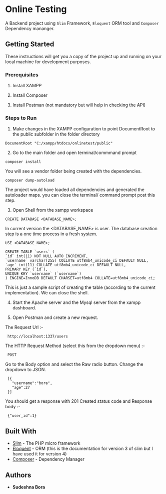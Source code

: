 # Online Testing

A Backend project using ``Slim`` Framework, ``Eloquent`` ORM tool and ``Composer`` Dependency mananger.

## Getting Started

These instructions will get you a copy of the project up and running on your local machine for development purposes. 

### Prerequisites

1. Install XAMPP 

2. Install Composer 

3. Install Postman (not mandatory but will help in checking the API)

### Steps to Run

1. Make changes in the XAMPP configuration to point DocumentRoot to the public subfolder in the folder directory 

``DocumentRoot "C:/xampp/htdocs/onlinetest/public"``
    
2. Go to the main folder and open terminal/commmand prompt 

``composer install`` 

  You will see a vendor folder being created with the dependencies.
  
``composer dump-autoload``
    
  The project would have loaded all dependencies and generated the autoloader maps. you can close the terminal/ command prompt post this step.
    
3. Open Shell from the xampp workspace

``CREATE DATABASE <DATABASE_NAME>;``
  
  In current version the <DATABASE_NAME> is user. The database creation step is a one time process in a fresh system.
  
``USE <DATABASE_NAME>;``
    
    CREATE TABLE `users` (
    `id` int(11) NOT NULL AUTO_INCREMENT,
    `username` varchar(255) COLLATE utf8mb4_unicode_ci DEFAULT NULL,
    `age` int(11) COLLATE utf8mb4_unicode_ci DEFAULT NULL,
    PRIMARY KEY (`id`),
    UNIQUE KEY `username` (`username`)
    ) ENGINE=InnoDB DEFAULT CHARSET=utf8mb4 COLLATE=utf8mb4_unicode_ci;
    

  This is just a sample script of creating the table (according to the current implementation). We can close the shell.

4. Start the Apache server and the Mysql server from the xampp dashboard.

5. Open Postman and create a new request. 

  The Request Url :-
  
     http://localhost:1337/users
     
  The HTTP Request Method (select this from the dropdown menu) :-
  
     POST 

  Go to the Body option and select the Raw radio button. Change the dropdown to JSON.
  
     [{
	   "username":"bora",
	   "age":27
     }]
     
You should get a response with 201 Created status code and Response body :-

     {"user_id":1}
## Built With

* [Slim](http://www.slimframework.com/docs/v4/) - The PHP micro framework
* [Eloquent](http://www.slimframework.com/docs/v3/cookbook/database-eloquent.html) - ORM (this is the documentation for version 3 of slim but I have used it for version 4)
* [Composer](https://getcomposer.org/doc/) - Dependency Manager

## Authors

* **Sudeshna Bora** 
